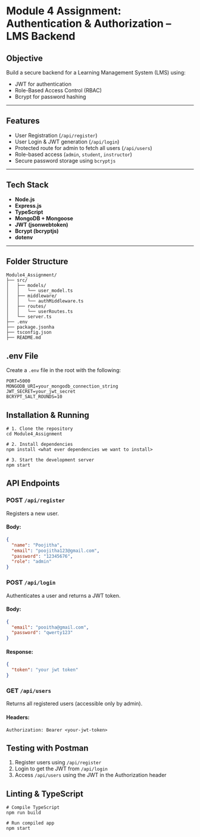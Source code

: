 #  Module 4 Assignment: Authentication & Authorization – LMS Backend

##  Objective

Build a secure backend for a Learning Management System (LMS) using:

-  JWT for authentication  
-  Role-Based Access Control (RBAC)  
-  Bcrypt for password hashing  

---

##  Features

-  User Registration (`/api/register`)  
-  User Login & JWT generation (`/api/login`)  
-  Protected route for admin to fetch all users (`/api/users`)  
-  Role-based access (`admin`, `student`, `instructor`)  
-  Secure password storage using `bcryptjs`  

---

##  Tech Stack

- **Node.js**  
- **Express.js**  
- **TypeScript**  
- **MongoDB + Mongoose**  
- **JWT (jsonwebtoken)**  
- **Bcrypt (bcryptjs)**  
- **dotenv**

---

##  Folder Structure

```
Module4_Assignment/
├── src/
│   ├── models/
│   │   └── user_model.ts
│   ├── middleware/
│   │   └── authMiddleware.ts
│   ├── routes/
│   │   └── userRoutes.ts
│   └── server.ts
├── .env
├── package.jsonha
├── tsconfig.json
├── README.md
```



##  .env File

Create a `.env` file in the root with the following:

```env
PORT=5000
MONGODB_URI=your_mongodb_connection_string
JWT_SECRET=your_jwt_secret
BCRYPT_SALT_ROUNDS=10
```



##  Installation & Running

```
# 1. Clone the repository
cd Module4_Assignment

# 2. Install dependencies
npm install <what ever dependencies we want to install>

# 3. Start the development server
npm start
```



##  API Endpoints

###  POST `/api/register`

Registers a new user.

#### Body:
```json
{
  "name": "Poojitha",
  "email": "poojitha123@gmail.com",
  "password": "12345676",
  "role": "admin"
}
```



###  POST `/api/login`

Authenticates a user and returns a JWT token.

#### Body:
```json
{
  "email": "pooitha@gmail.com",
  "password": "qwerty123"
}
```

####  Response:
```json
{
  "token": "your jwt token"
}
```



###  GET `/api/users`

Returns all registered users (accessible only by admin).

#### Headers:
```
Authorization: Bearer <your-jwt-token>
```



##  Testing with Postman

1. Register users using `/api/register`  
2. Login to get the JWT from `/api/login`  
3. Access `/api/users` using the JWT in the Authorization header  


##  Linting & TypeScript

```
# Compile TypeScript
npm run build

# Run compiled app
npm start
```

